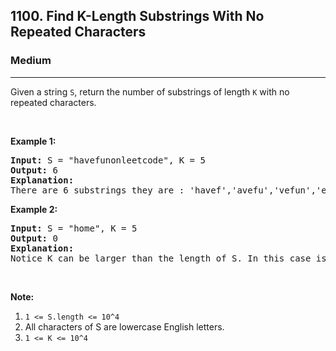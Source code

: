<h2>1100. Find K-Length Substrings With No Repeated Characters</h2><h3>Medium</h3><hr><div><p>Given a string <code>S</code>, return the number of substrings of length <code>K</code> with no repeated characters.</p>

<p>&nbsp;</p>

<p><strong>Example 1:</strong></p>

<pre><strong>Input: </strong>S = <span id="example-input-1-1">"havefunonleetcode"</span>, K = <span id="example-input-1-2">5</span>
<strong>Output: </strong><span id="example-output-1">6</span>
<strong>Explanation: </strong>
There are 6 substrings they are : 'havef','avefu','vefun','efuno','etcod','tcode'.
</pre>

<p><strong>Example 2:</strong></p>

<pre><strong>Input: </strong>S = <span id="example-input-2-1">"home"</span>, K = <span id="example-input-2-2">5</span>
<strong>Output: </strong><span id="example-output-2">0</span>
<strong>Explanation: </strong>
Notice K can be larger than the length of S. In this case is not possible to find any substring.
</pre>

<p>&nbsp;</p>

<p><strong>Note:</strong></p>

<ol>
	<li><code>1 &lt;= S.length &lt;= 10^4</code></li>
	<li>All characters of S are lowercase English letters.</li>
	<li><code>1 &lt;= K &lt;= 10^4</code></li>
</ol>
</div>